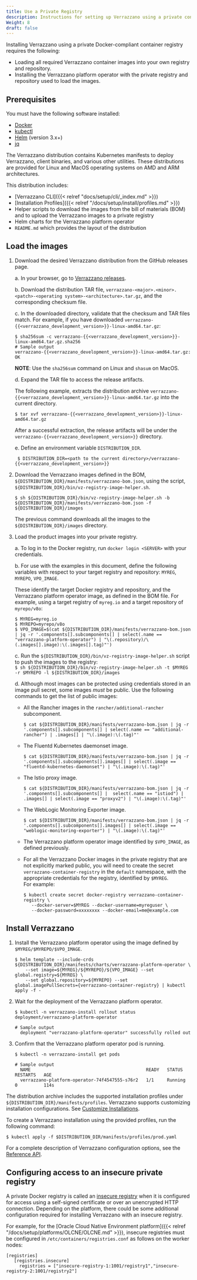 ```yaml
---
title: Use a Private Registry
description: Instructions for setting up Verrazzano using a private container registry
Weight: 8
draft: false
---
```


Installing Verrazzano using a private Docker-compliant container registry requires the following:

* Loading all required Verrazzano container images into your own registry and repository.
* Installing the Verrazzano platform operator with the private registry and repository used to load the images.

## Prerequisites
You must have the following software installed:

 - [Docker](https://docs.docker.com/get-docker/)
 - [kubectl](https://kubernetes.io/docs/tasks/tools/)
 - [Helm](https://helm.sh/docs/intro/install/) (version 3.x+)
 - [jq](https://github.com/stedolan/jq/wiki/Installation)

 The Verrazzano distribution contains Kubernetes manifests to deploy Verrazzano, client binaries, and various other utilities. These distributions are provided for Linux and MacOS operating systems on AMD and ARM architectures.

 This distribution includes:
 * [Verrazzano CLI]({{< relref "docs/setup/cli/_index.md" >}})
 * [Installation Profiles]({{< relref "/docs/setup/install/profiles.md" >}})
 * Helper scripts to download the images from the bill of materials (BOM) and to upload the Verrazzano images to a private registry
 * Helm charts for the Verrazzano platform operator
 * `README.md` which provides the layout of the distribution

## Load the images

1. Download the desired Verrazzano distribution from the GitHub releases page.

    a. In your browser, go to [Verrazzano releases](https://github.com/verrazzano/verrazzano/releases).

    b. Download the distribution TAR file, `verrazzano-<major>.<minor>.<patch>-<operating system>-<architecture>.tar.gz`, and the corresponding checksum file.

    c. In the downloaded directory, validate that the checksum and TAR files match.
       For example, if you have downloaded `verrazzano-{{<verrazzano_development_version>}}-linux-amd64.tar.gz`:
      ```
      $ sha256sum -c verrazzano-{{<verrazzano_development_version>}}-linux-amd64.tar.gz.sha256
      # Sample output
      verrazzano-{{<verrazzano_development_version>}}-linux-amd64.tar.gz: OK
      ```
      **NOTE**: Use the `sha256sum` command on Linux and `shasum` on MacOS.

    d. Expand the TAR file to access the release artifacts.

      The following example, extracts the distribution archive `verrazzano-{{<verrazzano_development_version>}}-linux-amd64.tar.gz` into the current directory.

      ```
      $ tar xvf verrazzano-{{<verrazzano_development_version>}}-linux-amd64.tar.gz
      ```
      After a successful extraction, the release artifacts will be under the `verrazzano-{{<verrazzano_development_version>}}` directory.

     e. Define an environment variable `DISTRIBUTION_DIR`.
      ```
       $ DISTRIBUTION_DIR=<path to the current directory>/verrazzano-{{<verrazzano_development_version>}}
      ```
1. Download the Verrazzano images defined in the BOM, `${DISTRIBUTION_DIR}/manifests/verrazzano-bom.json`, using the script, `${DISTRIBUTION_DIR}/bin/vz-registry-image-helper.sh`.
      ```
      $ sh ${DISTRIBUTION_DIR}/bin/vz-registry-image-helper.sh -b ${DISTRIBUTION_DIR}/manifests/verrazzano-bom.json -f ${DISTRIBUTION_DIR}/images  
      ```  
    The previous command downloads all the images to the `${DISTRIBUTION_DIR}/images` directory. 	 

1. Load the product images into your private registry.

    a. To log in to the Docker registry, run `docker login <SERVER>` with your credentials.

    b. For use with the examples in this document, define the following variables with respect to your target registry and repository: `MYREG`, `MYREPO`, `VPO_IMAGE`.    

     These identify the target Docker registry and repository, and the Verrazzano platform operator image, as defined in the BOM file. For example, using a target registry of `myreg.io` and a target repository of `myrepo/v8o`:
      ```
      $ MYREG=myreg.io
      $ MYREPO=myrepo/v8o
      $ VPO_IMAGE=$(cat ${DISTRIBUTION_DIR}/manifests/verrazzano-bom.json | jq -r '.components[].subcomponents[] | select(.name == "verrazzano-platform-operator") | "\(.repository)/\(.images[].image):\(.images[].tag)"')
      ```
    c. Run the `${DISTRIBUTION_DIR}/bin/vz-registry-image-helper.sh` script to push the images to the registry:    
            ```
            $ sh ${DISTRIBUTION_DIR}/bin/vz-registry-image-helper.sh -t $MYREG -r $MYREPO -l ${DISTRIBUTION_DIR}/images
            ```   

     d. Although most images can be protected using credentials stored in an image pull secret, some images _must_ be public. Use the following commands to get the list of public images:

      * All the Rancher images in the `rancher/additional-rancher` subcomponent.
           ```
           $ cat ${DISTRIBUTION_DIR}/manifests/verrazzano-bom.json | jq -r '.components[].subcomponents[] | select(.name == "additional-rancher") | .images[] | "\(.image):\(.tag)"'
           ```
      * The Fluentd Kubernetes daemonset image.
           ```
           $ cat ${DISTRIBUTION_DIR}/manifests/verrazzano-bom.json | jq -r '.components[].subcomponents[].images[] | select(.image == "fluentd-kubernetes-daemonset") | "\(.image):\(.tag)"'
           ```
      * The Istio proxy image.

          ```
          $ cat ${DISTRIBUTION_DIR}/manifests/verrazzano-bom.json | jq -r '.components[].subcomponents[] |  select(.name == "istiod") | .images[] | select(.image == "proxyv2") | "\(.image):\(.tag)"'
          ```
      * The WebLogic Monitoring Exporter image.

          ```
          $ cat ${DISTRIBUTION_DIR}/manifests/verrazzano-bom.json | jq -r '.components[].subcomponents[].images[] | select(.image == "weblogic-monitoring-exporter") | "\(.image):\(.tag)"'
          ```
      * The Verrazzano platform operator image identified by `$VPO_IMAGE`, as defined previously.
      * For all the Verrazzano Docker images in the private registry that are not explicitly marked public, you will need to create the secret `verrazzano-container-registry` in the `default` namespace, with the appropriate credentials for the registry, identified by `$MYREG`.    
       For example:
          ```
          $ kubectl create secret docker-registry verrazzano-container-registry \  
  	         --docker-server=$MYREG --docker-username=myreguser \  
  	         --docker-password=xxxxxxxx --docker-email=me@example.com
          ```     

  ## Install Verrazzano   

  1. Install the Verrazzano platform operator using the image defined by `$MYREG/$MYREPO/$VPO_IMAGE`.  

       ```
       $ helm template --include-crds ${DISTRIBUTION_DIR}/manifests/charts/verrazzano-platform-operator \
           --set image=${MYREG}/${MYREPO}/${VPO_IMAGE} --set global.registry=${MYREG} \
           --set global.repository=${MYREPO} --set global.imagePullSecrets={verrazzano-container-registry} | kubectl apply -f -
       ```

  1. Wait for the deployment of the Verrazzano platform operator.
       ```
       $ kubectl -n verrazzano-install rollout status deployment/verrazzano-platform-operator

       # Sample output
         deployment "verrazzano-platform-operator" successfully rolled out
       ```      

  1. Confirm that the Verrazzano platform operator pod is running.
       ```
       $ kubectl -n verrazzano-install get pods

       # Sample output
         NAME                                            READY   STATUS    RESTARTS   AGE
         verrazzano-platform-operator-74f4547555-s76r2   1/1     Running   0          114s
       ```    
  The distribution archive includes the supported installation profiles under `${DISTRIBUTION_DIR}/manifests/profiles`.
       Verrazzano supports customizing installation configurations. See [Customize Installations](https://verrazzano.io/{{<release_version>}}/docs/setup/customizing/).      

  To create a Verrazzano installation using the provided profiles, run the following command:

  ```
  $ kubectl apply -f $DISTRIBUTION_DIR/manifests/profiles/prod.yaml
  ```     
  For a complete description of Verrazzano configuration options, see the [Reference API](https://verrazzano.io/{{<release_version>}}/docs/reference/api/).

## Configuring access to an insecure private registry

A private Docker registry is called an [insecure registry](https://docs.docker.com/registry/insecure/) when it is configured for access using a self-signed certificate or over an unencrypted HTTP connection. Depending on the platform, there could be some additional configuration required for installing Verrazzano with an insecure registry.

For example, for the [Oracle Cloud Native Environment platform]({{< relref "/docs/setup/platforms/OLCNE/OLCNE.md" >}}), insecure registries must be configured in `/etc/containers/registries.conf` as follows on the worker nodes:
 ```
 [registries]
    [registries.insecure]
      registries = ["insecure-registry-1:1001/registry1","insecure-registry-2:1001/registry2"]
 ```
